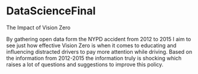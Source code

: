 # DataScienceFinal

The Impact of Vision Zero 

By gathering open data form the NYPD accident from 2012 to 2015 I aim to see just how effective Vision Zero is when it comes to educating and influencing distracted drivers to pay more attention while driving. Based on the information from 2012-2015 the information truly is shocking which raises a lot of questions and suggestions to improve this policy. 

